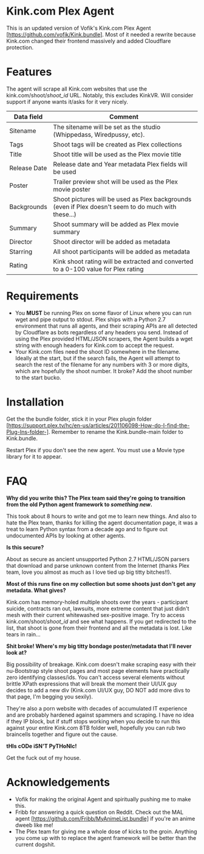 # Kink.com Plex Agent

This is an updated version of Vofik's Kink.com Plex Agent [https://github.com/vofik/Kink.bundle]. Most of it needed a rewrite because Kink.com changed their frontend massively and added Cloudflare protection.

# Features

The agent will scrape all Kink.com websites that use the kink.com/shoot/_shoot_id_ URL. Notably, this excludes KinkVR. Will consider support if anyone wants it/asks for it very nicely.

| Data field  | Comment |
| ------------- | ------------- |
| Sitename  | The sitename will be set as the studio (Whippedass, Wiredpussy, etc). |
| Tags  | Shoot tags will be created as Plex collections |
| Title  | Shoot title will be used as the Plex movie title |
| Release Date  | Release date and Year metadata Plex fields will be used |
| Poster  | Trailer preview shot will be used as the Plex movie poster |
| Backgrounds  | Shoot pictures will be used as Plex backgrounds (even if Plex doesn't seem to do much with these...) |
| Summary  | Shoot summary will be added as Plex movie summary |
| Director  | Shoot director will be added as metadata |
| Starring  | All shoot participants will be added as metadata |
| Rating  | Kink shoot rating will be extracted and converted to a 0-100 value for Plex rating |

# Requirements

 - You **MUST** be running Plex on some flavor of Linux where you can run wget and pipe output to stdout. Plex ships with a Python 2.7 environment that runs all agents, and their scraping APIs are all detected by Cloudflare as bots regardless of any headers you send. Instead of using the Plex provided HTML/JSON scrapers, the Agent builds a wget string with enough headers for Kink.com to accept the request.
 - Your Kink.com files need the shoot ID somewhere in the filename. Ideally at the start, but if the search fails, the Agent will attempt to search the rest of the filename for any numbers with 3 or more digits, which are hopefully the shoot number. It broke? Add the shoot number to the start bucko.

# Installation

Get the the bundle folder, stick it in your Plex plugin folder [https://support.plex.tv/hc/en-us/articles/201106098-How-do-I-find-the-Plug-Ins-folder-]. Remember to rename the Kink.bundle-main folder to Kink.bundle. 

Restart Plex if you don't see the new agent. You must use a Movie type library for it to appear.

# FAQ

**Why did you write this? The Plex team said they're going to transition from the old Python agent framework to _something new_.**

This took about 8 hours to write and got me to learn new things. And also to hate the Plex team, thanks for killing the agent documentation page, it was a treat to learn Python syntax from a decade ago and to figure out undocumented APIs by looking at other agents.

**Is this secure?**

About as secure as ancient unsupported Python 2.7 HTML/JSON parsers that download and parse unknown content from the Internet (thanks Plex team, love you almost as much as I love tied up big titty bitches!!).

**Most of this runs fine on my collection but some shoots just don't get any metadata. What gives?**

Kink.com has memory-holed multiple shoots over the years - participant suicide, contracts ran out, lawsuits, more extreme content that just didn't mesh with their current whitewashed sex-positive image. Try to access kink.com/shoot/_shoot_id_ and see what happens. If you get redirected to the list, that shoot is gone from their frontend and all the metadata is lost. Like tears in rain...

**Shit broke! Where's my big titty bondage poster/metadata that I'll never look at?**

Big possibility of breakage. Kink.com doesn't make scraping easy with their nu-Bootstrap style shoot pages and most page elements have practically zero identifying classes/ids. You can't access several elements without brittle XPath expressions that will break the moment their UI/UX guy decides to add a new div (Kink.com UI/UX guy, DO NOT add more divs to that page, I'm begging you sexily).

They're also a porn website with decades of accumulated IT experience and are probably hardened against spammers and scraping. I have no idea if they IP block, but if stuff stops working when you decide to run this against your entire Kink.com 8TB folder well, hopefully you can rub two braincells together and figure out the cause.

**tHIs cODe iSN'T PyTHoNIc!**

Get the fuck out of my house.

# Acknowledgements
 - Vofik for making the original Agent and spiritually pushing me to make this.
 - Fribb for answering a quick question on Reddit. Check out the MAL agent [https://github.com/Fribb/MyAnimeList.bundle] if you're an anime dweeb like me!
 - The Plex team for giving me a whole dose of kicks to the groin. Anything you come up with to replace the agent framework will be better than the current dogshit.

